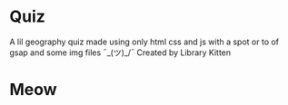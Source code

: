 # Quiz
A lil geography quiz made using only html css and js with a spot or to of gsap and some img files ¯\_(ツ)_/¯
Created by Library Kitten
# Meow
